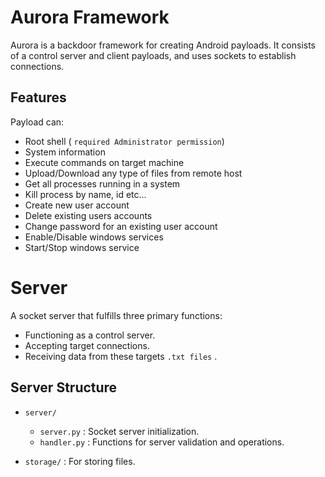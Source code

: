 # Aurora Framework

Aurora is a backdoor framework for creating Android payloads. It consists of a control server and client payloads, and uses sockets to establish connections.

## Features
Payload can:
- Root shell ( `required Administrator permission`)
- System information
- Execute commands on target machine
- Upload/Download any type of files from remote host
- Get all processes running in a system
- Kill process by name, id etc...
- Create new user account
- Delete existing users accounts
- Change password for an existing user account
- Enable/Disable windows services
- Start/Stop windows service

# Server

A socket server that fulfills three primary functions:
- Functioning as a control server.
- Accepting target connections.
- Receiving data from these targets `.txt files` .

## Server Structure

- `server/`
  - `server.py`  :  Socket server initialization.
  - `handler.py` :  Functions for server validation and operations.

- `storage/` : For storing files.